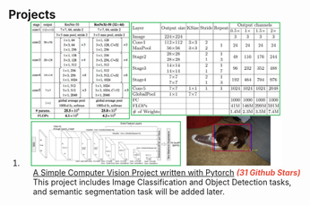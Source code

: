 <h2 id="publications" style="margin: 2px 0px -15px;">Projects</h2>

<div class="publications">
<ol class="bibliography">



<li>
<div class="pub-row">

  <div class="col-sm-3 abbr" style="position: relative;padding-right: 15px;padding-left: 15px;">
    <img src="assets/img/simple-cv-project.png" class="teaser img-fluid z-depth-1">
  </div>

  <div class="col-sm-9" style="position: relative;width: 100%;padding-right: 15px;padding-left: 20px;">
    <div class="title"><a href="https://github.com/XiaoyiHan6/Simple-CV-Pytorch-master" target="_blank">A Simple Computer Vision Project written with Pytorch</a> <strong><i style="color:#e74d3c">(31 Github Stars)</i></strong></div>
    <div>This project includes Image Classification and Object Detection tasks, and semantic segmentation task will be added later. </div>
  </div>
  
</div>
</li>
  
<br>



</ol>
</div>
